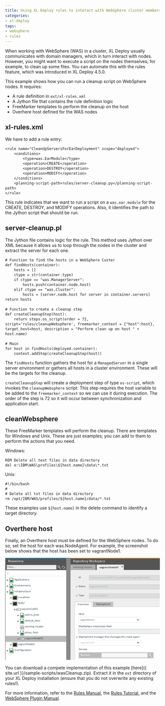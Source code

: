 ```yaml
---
title: Using XL Deploy rules to interact with WebSphere cluster members
categories:
- xl-deploy
tags:
- websphere
- rules
---
```


When working with WebSphere (WAS) in a cluster, XL Deploy usually communicates with domain managers, which in turn interact with nodes. However, you might want to execute a script on the nodes themselves; for example, to clean up some files. You can automate this with the rules feature, which was introduced in XL Deploy 4.5.0.

This example shows how you can run a cleanup script on WebSphere nodes. It requires:

* A rule definition in `ext/xl-rules.xml`
* A Jython file that contains the rule definition logic
* FreeMarker templates to perform the cleanup on the host
* Overhere host defined for the WAS nodes

## xl-rules.xml

We have to add a rule entry:

    <rule name="CleanUpServersForEarDeployment" scope="deployed">
        <conditions>
            <type>was.EarModule</type>
            <operation>CREATE</operation>
            <operation>DESTROY</operation>
            <operation>MODIFY</operation>
        </conditions>
        <planning-script-path>rules/server-cleanup.py</planning-script-path>
    </rule>

This rule indicates that we want to run a script on a `was.ear.module` for the CREATE, DESTROY, and MODIFY operations. Also, it identifies the path to the Jython script that should be run.

## server-cleanup.pl

The Jython file contains logic for the rule. This method uses Jython over XML because it allows us to loop through the nodes in the cluster and extract the server for each one.

    # Function to find the hosts in a WebSphere Custer
    def findHosts(container):
        hosts = []
        ctype = str(container.type)
        if ctype == "was.ManagerServer":
            hosts.push(container.node.host)
        elif ctype == "was.Cluster":
            hosts = [server.node.host for server in container.servers]
    return hosts

    # Function to create a cleanup step
    def createCleanupStep(host):
        return steps.os_script(order = 72, script='rules/cleanupWebsphere', freemarker_context = {"host":host}, target_host=host, description = "Perform clean up on host " + host.name)

    # Main
    for host in findHosts(deployed.container):
        context.addStep(createCleanupStep(host))

The `findHosts` function gathers the host for a `ManagedServer` in a single server environment or gathers all hosts in a cluster environment. These will be the targets for the cleanup.

`createCleanupStep` will create a deployment step of type `os-script`, which invokes the `cleanupWebsphere` script. This step requires the host variable to be added to the `freemarker_context` so we can use it during execution. The order of the step is 72 so it will occur between synchronization and application start.

## cleanWebsphere

These FreeMarker templates will perform the cleanup. There are templates for Windows and Unix. These are just examples; you can add to them to perform the actions that you need.

Windows:

    REM Delete all text files in data directory
    del e:\IBM\WAS\profiles\${host.name}\data\*.txt

Unix:

    #!/bin/bash
    #
    # Delete all txt files in data directory
    rm /opt/IBM/WAS/profiles/${host.name}/data/*.txt

These examples use `${host.name}` in the delete command to identify a target directory.

## Overthere host

Finally, an Overthere host must be defined for the WebSphere nodes. To do so, set the host for each was.NodeAgent. For example, the screenshot below shows that the host has been set to vagrantNode1.

![Sample was.NodeAgent configuration](/images/using-rules-interact-websphere-cluster-members.png)

You can download a compete implementation of this example [here]({ site.url }}/sample-scripts/wasCleanup.zip). Extract it in the `ext` directory of your XL Deploy installation (ensure that you do not overwrite any existing rules!).

For more information, refer to the [Rules Manual](http://docs.xebialabs.com/releases/latest/xl-deploy/rulesmanual.html), the [Rules Tutorial](http://docs.xebialabs.com/releases/latest/xl-deploy/rulestutorial.html), and the [WebSphere Plugin Manual](http://docs.xebialabs.com/releases/latest/was-plugin/wasPluginManual.html).
